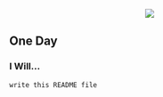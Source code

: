 <p align="center"><img src="https://i.imgur.com/NZfsD1p.png"></p>

## One Day

### I Will...

```
write this README file
```
